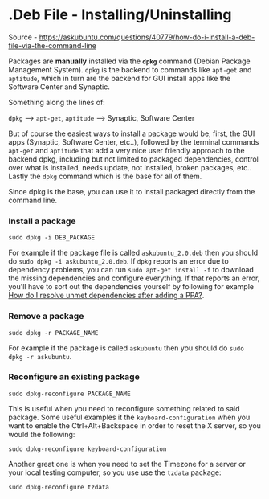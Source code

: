 # .Deb File - Installing/Uninstalling
Source - https://askubuntu.com/questions/40779/how-do-i-install-a-deb-file-via-the-command-line

Packages are **manually** installed via the **`dpkg`** command (Debian Package Management System). `dpkg` is the backend to commands like `apt-get` and `aptitude`, which in turn are the backend for GUI install apps like the Software Center and Synaptic.

Something along the lines of:

`dpkg` --> `apt-get`, `aptitude` --> Synaptic, Software Center

But of course the easiest ways to install a package would be, first, the GUI apps (Synaptic, Software Center, etc..), followed by the terminal commands `apt-get` and `aptitude` that add a very nice user friendly approach to the backend dpkg, including but not limited to packaged dependencies, control over what is installed, needs update, not installed, broken packages, etc.. Lastly the `dpkg` command which is the base for all of them.

Since dpkg is the base, you can use it to install packaged directly from the command line.

### Install a package

```
sudo dpkg -i DEB_PACKAGE
```

For example if the package file is called `askubuntu_2.0.deb` then you should do `sudo dpkg -i askubuntu_2.0.deb`. If `dpkg` reports an error due to dependency problems, you can run `sudo apt-get install -f` to download the missing dependencies and configure everything. If that reports an error, you'll have to sort out the dependencies yourself by following for example [How do I resolve unmet dependencies after adding a PPA?](https://askubuntu.com/questions/140246/how-do-i-resolve-unmet-dependencies).

### Remove a package

```
sudo dpkg -r PACKAGE_NAME
```

For example if the package is called `askubuntu` then you should do `sudo dpkg -r askubuntu`.

### Reconfigure an existing package

```
sudo dpkg-reconfigure PACKAGE_NAME
```

This is useful when you need to reconfigure something related to said package. Some useful examples it the `keyboard-configuration` when you want to enable the Ctrl+Alt+Backspace in order to reset the X server, so you would the following:

```
sudo dpkg-reconfigure keyboard-configuration
```

Another great one is when you need to set the Timezone for a server or your local testing computer, so you use use the `tzdata` package:

```
sudo dpkg-reconfigure tzdata
```